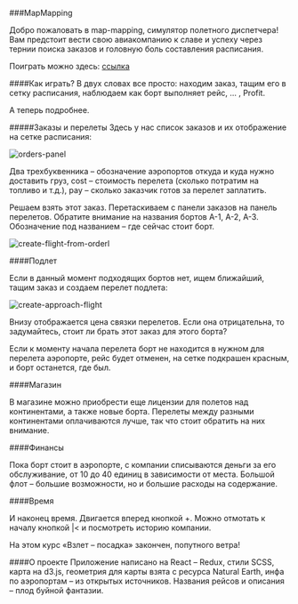 ###MapMapping

Добро пожаловать в map-mapping, симулятор полетного диспетчера! Вам предстоит вести свою авиакомпанию к славе и успеху через тернии поиска заказов и головную боль составления расписания.

Поиграть можно здесь: [ссылка](http://greenda.github.io/map-mapping-react)

####Как играть?
В двух словах все просто: находим заказ, тащим его в сетку расписания, наблюдаем как борт выполняет рейс, … , Profit.

А теперь подробнее.

#####Заказы и перелеты
Здесь у нас список заказов и их отображение на сетке расписания:

![orders-panel](https://raw.github.com/greenda/map-mapping-react/master/src/assets/app-help/orders-panel.png)

Два трехбуквенника – обозначение аэропортов откуда и куда нужно доставить груз, cost – стоимость перелета (сколько потратим на топливо и т.д.), pay – сколько заказчик готов за перелет заплатить.

Решаем взять этот заказ. Перетаскиваем с панели заказов на панель перелетов. Обратите внимание на названия бортов A-1, A-2, A-3. Обозначение под названием – где сейчас стоит борт.

![create-flight-from-orderl](https://raw.github.com/greenda/map-mapping-react/master/src/assets/app-help/create-flight-from-order.png)

####Подлет

Если в данный момент подходящих бортов нет, ищем ближайший, тащим заказ и создаем перелет подлета:

![create-approach-flight](https://raw.github.com/greenda/map-mapping-react/master/src/assets/app-help/approach-flight.png)

Внизу отображается цена связки перелетов. Если она отрицательна, то задумайтесь, стоит ли брать этот заказ для этого борта? 

Если к моменту начала перелета борт не находится в нужном для перелета аэропорте, рейс будет отменен, на сетке подкрашен красным, и борт останется, где был.

####Магазин

В магазине можно приобрести еще лицензии для полетов над континентами, а также новые борта. Перелеты между разными континентами оплачиваются лучше, так что стоит обратить на них внимание. 

####Финансы

Пока борт стоит в аэропорте, с компании списываются деньги за его обслуживание, от 10 до 40 единиц в зависимости от места. Большой флот – большие возможности, но и большие расходы на содержание.

####Время

И наконец время. Двигается вперед кнопкой +. Можно отмотать к началу кнопкой |< и посмотреть историю компании.

На этом курс «Взлет – посадка» закончен, попутного ветра!

####О проекте
Приложение написано на React – Redux, стили SCSS, карта на d3.js, геометрия для карты взята с ресурса Natural Earth, инфа по аэропортам – из открытых источников. Названия рейсов и описания – плод буйной фантазии.
